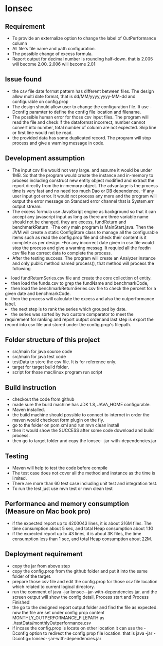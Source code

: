 # lonsec
## Requirement 
- To provide an externalize option to change the label of OutPerformance column
- All file's file name and path configuration.
- The possible change of excess formula.
- Report output for decimal number is rounding half-down. that is 2.005 will become 2.00. 2.006 will become 2.01


## Issue found
- the csv file date format pattern has different between files. The design allow multi date format, that is dd/MM/yyyy,yyyy-MM-dd and configurable on config.prop
- The design should allow user to change the configuration file. It use -Dconfig paramter to define the config file location and filename.
- The possible human error for those csv input files. The program will read the file and check if the dataformat incorrect, number cannot convert into number, total number of column are not expected. Skip line or first line would not be read.
- the provided data has some duplicated record. The program will stop process and give a warning message in code.


## Development assumption
- The input csv file would not very large. and assume it would be under 1MB. So that the program would create the instance and in-memory to process including construct new entity object modified and extract the report directly from the in-memory object. The advantage is the process time is very fast and no need too much Dao or DB dependence.
-If any user input got error. It would not process any more and the program will output the error message on Standard error channel that is System.err output stream.
- The excess formula use JavaScript engine as background so that it can accept any javascript input as long as there are three variable name should not be changed, they are excess, fundReturn and benchmarkReturn.
-The only main program is MainStart.java. Then the JVM will create a static ConfigStore class to manage all the configurable items such as read the config.prop file and check their content is it complete as per design.
-For any incorrect date given in csv file would stop the process and give a warning messag. It requied all the feedin csv file has correct data to complete the process.
- After the testing success. The program will create an Analyzer instance and only public method named process(), that method will process the following
<li>load fundReturnSeries.csv file and create the core collection of entity. 
<li>then load the funds.csv to grep the fundName and benchmarkCode,
<li>then load the benchmarkReturnSeries.csv file to check the percent for a given date and benchmarkCode.
<li>then the process will calculate the excess and also the outperformance label.
<li>the next step is to rank the series which grouped by date.
<li>the series was sorted by two custom comparator to meet the requirement for ranking and report output order.and last step is export the record into csv file and stored under the config.prop's filepath. 

## Folder structure of this project
- src/main for java source code
- src/main for java test code
- testData to store the csv file. It is for reference only.
- target for target build folder.
- script for those mac/linux program run script

## Build instruction
- checkout the code from github
- made sure the build machine has JDK 1.8, JAVA_HOME configurable.
- Maven installed.
- the build machine should possible to connect to internet in order the maven would checkout form plugin on the fly.
- go to the folder on pom.xml and run mvn clean install
- then it would show the SUCCESS after some code download and build process.
- then go to target folder and copy the lonsec-<XXXX>-jar-with-dependencies.jar

## Testing
- Maven will help to test the code before compile
- The test case does not cover all the method and instance as the time is limited.
- There are more than 60 test case including unit test and integration test.
- To run the test just use mvn test or mvn clean test

## Performance and memory consumption (Measure on Mac book pro)
- if the expected report up to 4200043 lines, it is about 316M files. The time consumption about 5 sec, and total Heap consumption about 1.1G
- if the expected report up to 43 lines, it is about 3K files, the time consumption less than 1 sec, and total Heap consumption about 22M.

## Deployment requirement
- copy the jar from above step
- copy the config.prop from the github folder and put it into the same folder of the target.
- prepare those csv file and edit the config.prop for those csv file location which related to current logical directory.
- run the comment of java -jar lonsec-<XXXX>-jar-with-dependencies.jar. and the screen output will show the config detail, Process start and Process Finished!
- the go to the designed report output folder and find the file as expected. now the file are set under config.prop content MONTHLY_OUTPERFORMANCE_FILEPATH as ./testData/monthlyOutperformance.csv
- if incase the config.prop is locate on other location it can use the -Dconfig option to redirect the config.prop file location. that is java -jar -Dconfig=<somewhere else> lonsec-<XXXX>-jar-with-dependencies.jar


 
